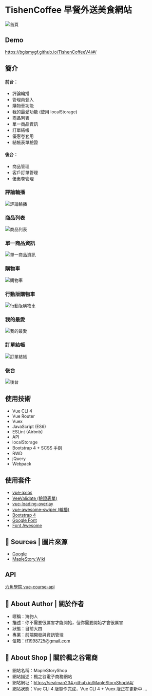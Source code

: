 # TishenCoffee 早餐外送美食網站

![首頁](https://i.postimg.cc/zv7qzXvF/1.jpg)

## Demo

https://bgismygf.github.io/TishenCoffeeV4/#/

## 簡介

#### 前台：
* 評論輪播
* 管理員登入
* 購物車功能
* 我的最愛功能 (使用 localStorage)
* 商品列表
* 單一商品資訊
* 訂單結帳
* 優惠卷套用
* 結帳表單驗證

#### 後台：
* 商品管理
* 客戶訂單管理
* 優惠卷管理

### 評論輪播

![評論輪播](https://i.postimg.cc/qv2RC0Ny/9-a.jpg)


### 商品列表

![商品列表](https://i.postimg.cc/8kbxcYkc/2.jpg)

### 單一商品資訊

![單一商品資訊](https://i.postimg.cc/nrVRqHVz/3-product-more.jpg)

### 購物車

![購物車](https://i.postimg.cc/KvHqgS6G/7-cart.jpg)

### 行動版購物車

![行動版購物車](https://i.postimg.cc/rstdn4wY/8-fl.jpg)

### 我的最愛

![我的最愛](https://i.postimg.cc/rF3jwG4z/6-f.jpg)

### 訂單結帳

![訂單結帳](https://i.postimg.cc/fL23zNLX/4.jpg)

### 後台

![後台](https://i.postimg.cc/HLhX6dtn/5.jpg)

## 使用技術

* Vue CLI 4
* Vue Router
* Vuex
* JavaScript (ES6)
* ESLint (Airbnb)
* API
* localStorage
* Bootstrap 4 + SCSS 手刻
* RWD
* jQuery
* Webpack

## 使用套件

* [vue-axios](https://github.com/imcvampire/vue-axios)
* [VeeValidate (驗證表單)](https://github.com/baianat/vee-validate)
* [vue-loading-overlay](https://github.com/ankurk91/vue-loading-overlay)
* [vue-awesome-swiper (輪播)](https://github.com/surmon-china/vue-awesome-swiper)
* [Bootstrap 4](https://bootstrap.hexschool.com/)
* [Google Font](https://fonts.google.com/)
* [Font Awesome ](https://fontawesome.com/)

## :art: Sources | 圖片來源

- [Google](https://www.google.com/)
- [MapleStory.Wiki](https://maplestory.wiki/)

## API

[六角學院 vue-course-api](https://github.com/hexschool/vue-course-api-wiki/wiki)

## :hamburger: About Author | 關於作者

- 暱稱：海豹人
- 描述：你不需要很厲害才能開始，但你需要開始才會很厲害
- 狀態：目前大四
- 專業：前端開發與資訊管理
- 信箱：[ff1998725@gmail.com](mailto:ff1998725@gmail.com)

## :maple_leaf: About Shop | 關於楓之谷電商

- 網站名稱：MapleStoryShop
- 網站描述：楓之谷電子商務網站
- 網站網址：<https://sealman234.github.io/MapleStoryShopV4/>
- 網站狀態：Vue CLI 4 版製作完成，Vue CLI 4 + Vuex 版正在更新中 ...
